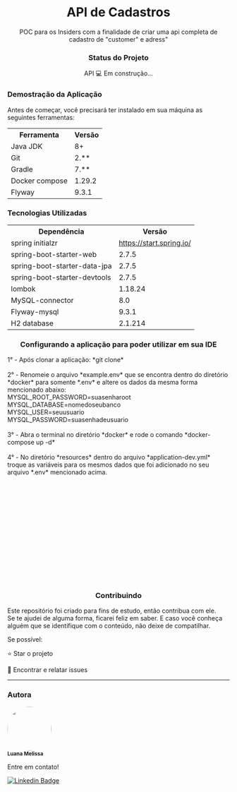 <h1 align="center">API de Cadastros</h1>
<p align="center">POC para os Insiders com a finalidade de criar uma api completa de cadastro de "customer" e adress"</p>

<h3 align="center">Status do Projeto</h3>
<p align="center"> API 💻 Em construção... </p>

<h3>Demostração da Aplicação</h3>
<p>Antes de começar, você precisará ter instalado em sua máquina as seguintes ferramentas:</p>
<table>
<tr>
	<th>Ferramenta</th>
	<th>Versão</th>
</tr>
<tr>
	<td>Java JDK</td>
	<td>8+</td>
</tr>
<tr>
	<td>Git</td>
	<td>2.**</td>
</tr>
<tr>
	<td>Gradle</td>
	<td>7.**</td>
</tr>
<tr>
	<td>Docker compose</td>
	<td>1.29.2</td>
</tr>
<tr>
	<td>Flyway</td>
	<td>9.3.1</td>
</tr>
</table>

<h3>Tecnologias Utilizadas</h3>

<table>
<tr>
	<th>Dependência</th>
	<th>Versão</th>
</tr>
<tr>
	<td>spring initialzr</td>
	<td><a href="https://start.spring.io/">https://start.spring.io/</a></td>
</tr>
<tr>
	<td>spring-boot-starter-web</td>
	<td>2.7.5</td>
</tr>
<tr>
	<td>spring-boot-starter-data-jpa</td>
	<td>2.7.5</td>
</tr>
<tr>
	<td>spring-boot-starter-devtools</td>
	<td>2.7.5</td>
</tr>
<tr>
	<td>lombok</td>
	<td>1.18.24</td>
</tr>
<tr>
	<td>MySQL-connector</td>
	<td>8.0</td>
</tr>
<tr>
	<td>Flyway-mysql</td>
	<td>9.3.1</td>
</tr>
<tr>
	<td>H2 database</td>
	<td>2.1.214</td>
</tr>
</table>

<h3 align="center" >Configurando a aplicação para poder utilizar em sua IDE</h3>
1° - Após clonar a aplicação: *git clone*
<br>
<br>2° - Renomeie o arquivo *example.env* que se encontra dentro do diretório *docker* para somente *.env* e altere os dados da mesma forma mencionado abaixo:
<br>MYSQL_ROOT_PASSWORD=suasenharoot
<br>MYSQL_DATABASE=nomedoseubanco
<br>MYSQL_USER=seuusuario
<br>MYSQL_PASSWORD=suasenhadeusuario
<br>
<br>3° - Abra o terminal no diretório *docker* e rode o comando *docker-compose up -d*
<br>
<br>4° - No diretório *resources* dentro do arquivo *application-dev.yml* troque as variáveis para os mesmos dados que foi adicionado no seu arquivo *.env* mencionado acima.

<br>
<br>
<br>
<br>
<br>
<br>
<br>
<br>
<br>
<br>
<br>
<br>
<br>
<br>
<br>

<h3 align="center" >Contribuindo</h3>

Este repositório foi criado para fins de estudo, então contribua com ele.<br>
Se te ajudei de alguma forma, ficarei feliz em saber. E caso você conheça alguém que se identifique com o conteúdo, não deixe de compatilhar.

Se possível:

⭐️  Star o projeto

🐛 Encontrar e relatar issues

<hr>

<h3>Autora</h3>


 <img style="border-radius: 50%;" src="https://avatars.githubusercontent.com/u/79280706?v=4" width="100px;" alt=""/>
 <br />
 <sub><b>Luana Melissa</b></sub>

Entre em contato!

[![Linkedin Badge](https://img.shields.io/badge/-Luana-blue?style=flat-square&logo=Linkedin&logoColor=white&link=https://www.linkedin.com/in/luana-m-473208207/)](https://www.linkedin.com/in/luanamelissaprogrammer/)